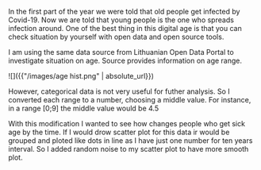In the first part of the year we were told that old people get infected by Covid-19. Now we are told that young people is the one who spreads infection around.
One of the best thing in this digital age is that you can check situation by yourself with open data and open source tools.

I am using the same data source from Lithuanian Open Data Portal to investigate situation on age. Source provides information on age range. 

![]({{"/images/age hist.png" | absolute_url}})

However, categorical data is not very useful for futher analysis. So I converted each range to a number, choosing a middle value. For instance, in a range [0;9] the middle value would be 4.5

With this modification I wanted to see how changes people who get sick age by the time. If I would drow scatter plot for this data ir would be grouped and ploted like dots in line as I have just one number for ten years interval. 
So I added random noise to my scatter plot to have more smooth plot.
